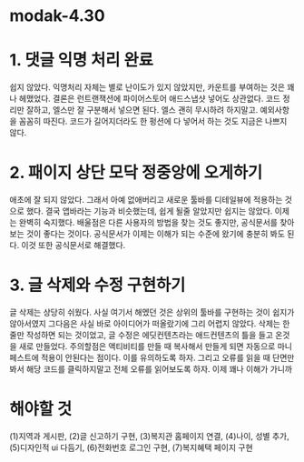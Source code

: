 # modak-4.30
# 1. 댓글 익명 처리 완료
쉽지 않았다. 익명처리 자체는 별로 난이도가 있지 않았지만, 카운트를 부여하는 것은 꽤나 헤맸었다. 결론은 런트랜잭션에 파이어스토어 애드스냅샷 넣어도 상관없다. 
코드 정리만 잘하고, 엘스만 잘 구분해서 넣으면 된다. 엘스 괜히 무시하려 하지말고. 예외사항을 꼼꼼히 따진다. 코드가 길어지더라도 한 펑션에 다 넣어서 하는 것도 지금은 나쁘지 않다. 
# 2. 패이지 상단 모닥 정중앙에 오게하기
애초에 잘 되지 않았다. 그래서 아예 없애버리고 새로운 툴바를 디테일뷰에 적용하는 것으로 했다. 결국 앱바라는 기능과 비슷했는데, 쉽게 될줄 알았지만 쉽지는 않았다. 이제는 완벽히 숙지했다. 
배울점은 다른 사용자의 방법을 찾는 것도 좋지만, 공식문서를 찾아보는 것이 좋다는 것이다. 공식문서가 이제는 이해가 되는 수준에 왔기에 충분히 봐도 된다. 이것 또한 공식문서로 해결했다.
# 3. 글 삭제와 수정 구현하기
글 삭제는 상당히 쉬웠다. 사실 여기서 해멨던 것은 상위의 툴바를 구현하는 것이 쉽지가 않아서였지 그다음은 사실 바로 아이디어가 떠올랐기에 그리 어렵지 않았다. 삭제는 한줄만 작성하면 되는 것이었고, 글 수정은 에딧컨텐츠라는 애드컨텐츠의 틀을 들고 온것을 새로 만들었다. 주의할점은 액티비티를 만들 때 복사해서 만들게 되면 자동으로 마니페스트에 적용이 안된다는 점이다. 이를 유의하도록 하자. 
그리고 오류를 읽을 때 단면만 봐서 해당 코드를 클릭하지말고 전체 오류를 읽어보도록 하자. 이제 꽤나 이해가 가니까
# 해야할 것
(1)지역과 게시판, (2)글 신고하기 구현, (3)복지관 홈페이지 연결, (4)나이, 성별 추가, (5)디자인적 ui 다듬기, (6)전화번호 로그인 구현, (7)복지혜택 페이지 구현
